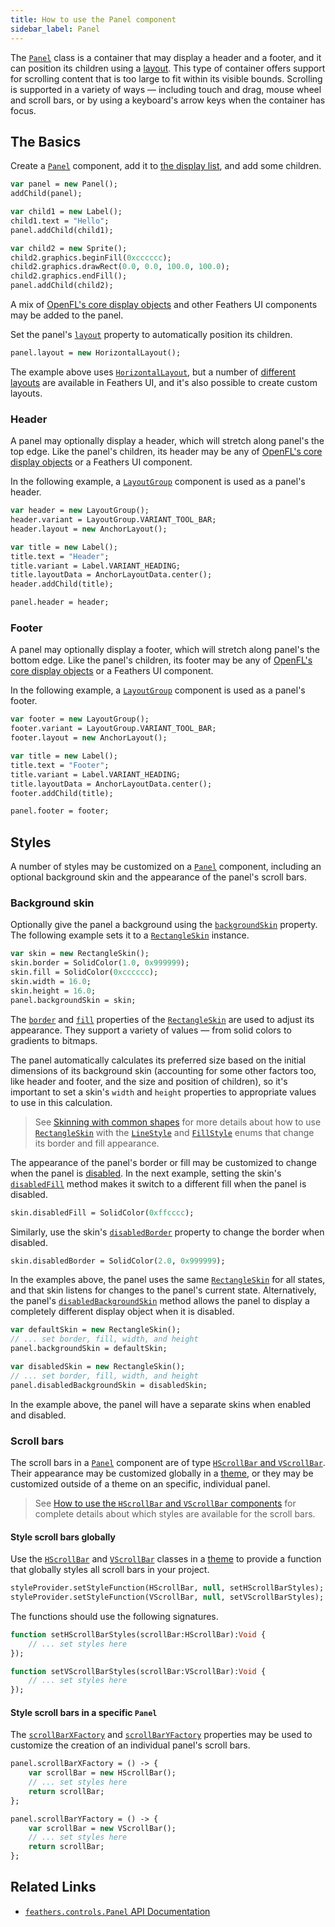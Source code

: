 ```yaml
---
title: How to use the Panel component
sidebar_label: Panel
---
```


The [`Panel`](https://api.feathersui.com/current/feathers/controls/Panel.html) class is a container that may display a header and a footer, and it can position its children using a [layout](https://api.feathersui.com/current/feathers/layout/). This type of container offers support for scrolling content that is too large to fit within its visible bounds. Scrolling is supported in a variety of ways — including touch and drag, mouse wheel and scroll bars, or by using a keyboard's arrow keys when the container has focus.

## The Basics

Create a [`Panel`](https://api.feathersui.com/current/feathers/controls/Panel.html) component, add it to [the display list](https://books.openfl.org/openfl-developers-guide/display-programming/basics-of-display-programming.html), and add some children.

```haxe
var panel = new Panel();
addChild(panel);

var child1 = new Label();
child1.text = "Hello";
panel.addChild(child1);

var child2 = new Sprite();
child2.graphics.beginFill(0xcccccc);
child2.graphics.drawRect(0.0, 0.0, 100.0, 100.0);
child2.graphics.endFill();
panel.addChild(child2);
```

A mix of [OpenFL's core display objects](https://books.openfl.org/openfl-developers-guide/display-programming/core-display-classes.html) and other Feathers UI components may be added to the panel.

Set the panel's [`layout`](https://api.feathersui.com/current/feathers/layout/feathers/controls/ScrollContainer.html#layout) property to automatically position its children.

```haxe
panel.layout = new HorizontalLayout();
```

The example above uses [`HorizontalLayout`](./horizontal-layout.md), but a number of [different layouts](./layouts-and-containers.md) are available in Feathers UI, and it's also possible to create custom layouts.

### Header

A panel may optionally display a header, which will stretch along panel's the top edge. Like the panel's children, its header may be any of [OpenFL's core display objects](https://books.openfl.org/openfl-developers-guide/display-programming/core-display-classes.html) or a Feathers UI component.

In the following example, a [`LayoutGroup`](./layout-group.md) component is used as a panel's header.

```haxe
var header = new LayoutGroup();
header.variant = LayoutGroup.VARIANT_TOOL_BAR;
header.layout = new AnchorLayout();

var title = new Label();
title.text = "Header";
title.variant = Label.VARIANT_HEADING;
title.layoutData = AnchorLayoutData.center();
header.addChild(title);

panel.header = header;
```

### Footer

A panel may optionally display a footer, which will stretch along panel's the bottom edge. Like the panel's children, its footer may be any of [OpenFL's core display objects](https://books.openfl.org/openfl-developers-guide/display-programming/core-display-classes.html) or a Feathers UI component.

In the following example, a [`LayoutGroup`](./layout-group.md) component is used as a panel's footer.

```haxe
var footer = new LayoutGroup();
footer.variant = LayoutGroup.VARIANT_TOOL_BAR;
footer.layout = new AnchorLayout();

var title = new Label();
title.text = "Footer";
title.variant = Label.VARIANT_HEADING;
title.layoutData = AnchorLayoutData.center();
footer.addChild(title);

panel.footer = footer;
```

## Styles

A number of styles may be customized on a [`Panel`](https://api.feathersui.com/current/feathers/controls/Panel.html) component, including an optional background skin and the appearance of the panel's scroll bars.

### Background skin

Optionally give the panel a background using the [`backgroundSkin`](https://api.feathersui.com/current/feathers/controls/supportClasses/BaseScrollContainer.html#backgroundSkin) property. The following example sets it to a [`RectangleSkin`](https://api.feathersui.com/current/feathers/skins/RectangleSkin.html) instance.

```haxe
var skin = new RectangleSkin();
skin.border = SolidColor(1.0, 0x999999);
skin.fill = SolidColor(0xcccccc);
skin.width = 16.0;
skin.height = 16.0;
panel.backgroundSkin = skin;
```

The [`border`](https://api.feathersui.com/current/feathers/skins/BaseGraphicsPathSkin.html#border) and [`fill`](https://api.feathersui.com/current/feathers/skins/BaseGraphicsPathSkin.html#fill) properties of the [`RectangleSkin`](https://api.feathersui.com/current/feathers/skins/RectangleSkin.html) are used to adjust its appearance. They support a variety of values — from solid colors to gradients to bitmaps.

The panel automatically calculates its preferred size based on the initial dimensions of its background skin (accounting for some other factors too, like header and footer, and the size and position of children), so it's important to set a skin's `width` and `height` properties to appropriate values to use in this calculation.

> See [Skinning with common shapes](./shape-skins.md) for more details about how to use [`RectangleSkin`](https://api.feathersui.com/current/feathers/skins/RectangleSkin.html) with the [`LineStyle`](https://api.feathersui.com/current/feathers/graphics/LineStyle.html) and [`FillStyle`](https://api.feathersui.com/current/feathers/graphics/FillStyle.html) enums that change its border and fill appearance.

The appearance of the panel's border or fill may be customized to change when the panel is [disabled](https://api.feathersui.com/current/feathers/core/IUIControl.html#enabled). In the next example, setting the skin's [`disabledFill`](https://api.feathersui.com/current/feathers/skins/RectangleSkin.html#disabledFill) method makes it switch to a different fill when the panel is disabled.

```haxe
skin.disabledFill = SolidColor(0xffcccc);
```

Similarly, use the skin's [`disabledBorder`](https://api.feathersui.com/current/feathers/skins/RectangleSkin.html#disabledBorder) property to change the border when disabled.

```haxe
skin.disabledBorder = SolidColor(2.0, 0x999999);
```

In the examples above, the panel uses the same [`RectangleSkin`](https://api.feathersui.com/current/feathers/skins/RectangleSkin.html) for all states, and that skin listens for changes to the panel's current state. Alternatively, the panel's [`disabledBackgroundSkin`](https://api.feathersui.com/current/feathers/controls/supportClasses/BaseScrollContainer.html#disabledBackgroundSkin) method allows the panel to display a completely different display object when it is disabled.

```haxe
var defaultSkin = new RectangleSkin();
// ... set border, fill, width, and height
panel.backgroundSkin = defaultSkin;

var disabledSkin = new RectangleSkin();
// ... set border, fill, width, and height
panel.disabledBackgroundSkin = disabledSkin;
```

In the example above, the panel will have a separate skins when enabled and disabled.

### Scroll bars

The scroll bars in a [`Panel`](https://api.feathersui.com/current/feathers/controls/Panel.html) component are of type [`HScrollBar` and `VScrollBar`](./scroll-bar.md). Their appearance may be customized globally in a [theme](./themes.md), or they may be customized outside of a theme on an specific, individual panel.

> See [How to use the `HScrollBar` and `VScrollBar` components](./scroll-bar.md#styles) for complete details about which styles are available for the scroll bars.

#### Style scroll bars globally

Use the [`HScrollBar`](https://api.feathersui.com/current/feathers/controls/HScrollBar.html) and [`VScrollBar`](https://api.feathersui.com/current/feathers/controls/VScrollBar.html) classes in a [theme](./themes.md) to provide a function that globally styles all scroll bars in your project.

```haxe
styleProvider.setStyleFunction(HScrollBar, null, setHScrollBarStyles);
styleProvider.setStyleFunction(VScrollBar, null, setVScrollBarStyles);
```

The functions should use the following signatures.

```haxe
function setHScrollBarStyles(scrollBar:HScrollBar):Void {
    // ... set styles here
});

function setVScrollBarStyles(scrollBar:VScrollBar):Void {
    // ... set styles here
});
```

#### Style scroll bars in a specific `Panel`

The [`scrollBarXFactory`](https://api.feathersui.com/current/feathers/controls/supportClasses/BaseScrollContainer.html#scrollBarXFactory) and [`scrollBarYFactory`](https://api.feathersui.com/current/feathers/controls/supportClasses/BaseScrollContainer.html#scrollBarYFactory) properties may be used to customize the creation of an individual panel's scroll bars.

```haxe
panel.scrollBarXFactory = () -> {
    var scrollBar = new HScrollBar();
    // ... set styles here
    return scrollBar;
};

panel.scrollBarYFactory = () -> {
    var scrollBar = new VScrollBar();
    // ... set styles here
    return scrollBar;
};
```

## Related Links

- [`feathers.controls.Panel` API Documentation](https://api.feathersui.com/current/feathers/controls/Panel.html)
